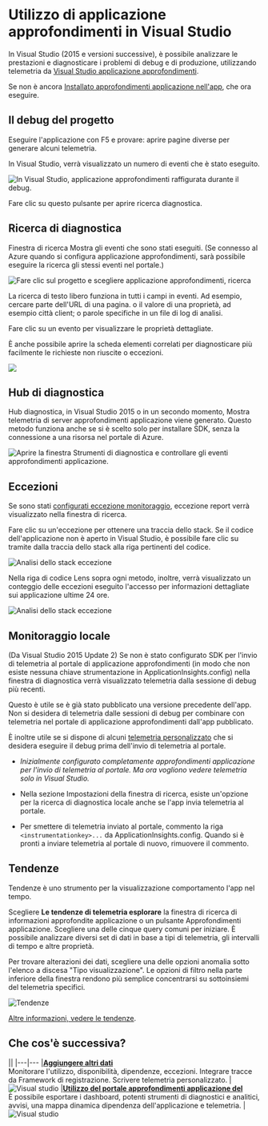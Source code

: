<properties 
    pageTitle="Utilizzo di applicazione approfondimenti in Visual Studio" 
    description="Analisi delle prestazioni e diagnostica durante il debug e di produzione." 
    services="application-insights" 
    documentationCenter=".net"
    authors="alancameronwills" 
    manager="douge"/>

<tags 
    ms.service="application-insights" 
    ms.workload="tbd" 
    ms.tgt_pltfrm="ibiza" 
    ms.devlang="na" 
    ms.topic="get-started-article" 
    ms.date="06/21/2016" 
    ms.author="awills"/>


# <a name="working-with-application-insights-in-visual-studio"></a>Utilizzo di applicazione approfondimenti in Visual Studio

In Visual Studio (2015 e versioni successive), è possibile analizzare le prestazioni e diagnosticare i problemi di debug e di produzione, utilizzando telemetria da [Visual Studio applicazione approfondimenti](app-insights-overview.md).

Se non è ancora [Installato approfondimenti applicazione nell'app](app-insights-asp-net.md), che ora eseguire.

## <a name="run"></a>Il debug del progetto

Eseguire l'applicazione con F5 e provare: aprire pagine diverse per generare alcuni telemetria.

In Visual Studio, verrà visualizzato un numero di eventi che è stato eseguito.

![In Visual Studio, applicazione approfondimenti raffigurata durante il debug.](./media/app-insights-visual-studio/appinsights-09eventcount.png)

Fare clic su questo pulsante per aprire ricerca diagnostica. 



## <a name="diagnostic-search"></a>Ricerca di diagnostica

Finestra di ricerca Mostra gli eventi che sono stati eseguiti. (Se connesso al Azure quando si configura applicazione approfondimenti, sarà possibile eseguire la ricerca gli stessi eventi nel portale.)

![Fare clic sul progetto e scegliere applicazione approfondimenti, ricerca](./media/app-insights-visual-studio/34.png)

La ricerca di testo libero funziona in tutti i campi in eventi. Ad esempio, cercare parte dell'URL di una pagina. o il valore di una proprietà, ad esempio città client; o parole specifiche in un file di log di analisi.

Fare clic su un evento per visualizzare le proprietà dettagliate.

È anche possibile aprire la scheda elementi correlati per diagnosticare più facilmente le richieste non riuscite o eccezioni.


![](./media/app-insights-visual-studio/41.png)



## <a name="diagnostics-hub"></a>Hub di diagnostica

Hub diagnostica, in Visual Studio 2015 o in un secondo momento, Mostra telemetria di server approfondimenti applicazione viene generato. Questo metodo funziona anche se si è scelto solo per installare SDK, senza la connessione a una risorsa nel portale di Azure.

![Aprire la finestra Strumenti di diagnostica e controllare gli eventi approfondimenti applicazione.](./media/app-insights-visual-studio/31.png)


## <a name="exceptions"></a>Eccezioni

Se sono stati [configurati eccezione monitoraggio](app-insights-asp-net-exceptions.md), eccezione report verrà visualizzato nella finestra di ricerca. 

Fare clic su un'eccezione per ottenere una traccia dello stack. Se il codice dell'applicazione non è aperto in Visual Studio, è possibile fare clic su tramite dalla traccia dello stack alla riga pertinenti del codice.


![Analisi dello stack eccezione](./media/app-insights-visual-studio/17.png)

Nella riga di codice Lens sopra ogni metodo, inoltre, verrà visualizzato un conteggio delle eccezioni eseguito l'accesso per informazioni dettagliate sui applicazione ultime 24 ore.

![Analisi dello stack eccezione](./media/app-insights-visual-studio/21.png)


## <a name="local-monitoring"></a>Monitoraggio locale



(Da Visual Studio 2015 Update 2) Se non è stato configurato SDK per l'invio di telemetria al portale di applicazione approfondimenti (in modo che non esiste nessuna chiave strumentazione in ApplicationInsights.config) nella finestra di diagnostica verrà visualizzato telemetria dalla sessione di debug più recenti. 

Questo è utile se è già stato pubblicato una versione precedente dell'app. Non si desidera di telemetria dalle sessioni di debug per combinare con telemetria nel portale di applicazione approfondimenti dall'app pubblicato.

È inoltre utile se si dispone di alcuni [telemetria personalizzato](app-insights-api-custom-events-metrics.md) che si desidera eseguire il debug prima dell'invio di telemetria al portale.


* *Inizialmente configurato completamente approfondimenti applicazione per l'invio di telemetria al portale. Ma ora vogliono vedere telemetria solo in Visual Studio.*

 * Nella sezione Impostazioni della finestra di ricerca, esiste un'opzione per la ricerca di diagnostica locale anche se l'app invia telemetria al portale.
 * Per smettere di telemetria inviato al portale, commento la riga `<instrumentationkey>...` da ApplicationInsights.config. Quando si è pronti a inviare telemetria al portale di nuovo, rimuovere il commento.

## <a name="trends"></a>Tendenze

Tendenze è uno strumento per la visualizzazione comportamento l'app nel tempo. 

Scegliere **Le tendenze di telemetria esplorare** la finestra di ricerca di informazioni approfondite applicazione o un pulsante Approfondimenti applicazione. Scegliere una delle cinque query comuni per iniziare. È possibile analizzare diversi set di dati in base a tipi di telemetria, gli intervalli di tempo e altre proprietà. 

Per trovare alterazioni dei dati, scegliere una delle opzioni anomalia sotto l'elenco a discesa "Tipo visualizzazione". Le opzioni di filtro nella parte inferiore della finestra rendono più semplice concentrarsi su sottoinsiemi del telemetria specifici.

![Tendenze](./media/app-insights-visual-studio/51.png)

[Altre informazioni, vedere le tendenze](app-insights-visual-studio-trends.md).

## <a name="whats-next"></a>Che cos'è successiva?

||
|---|---
|**[Aggiungere altri dati](app-insights-asp-net-more.md)**<br/>Monitorare l'utilizzo, disponibilità, dipendenze, eccezioni. Integrare tracce da Framework di registrazione. Scrivere telemetria personalizzato. | ![Visual studio](./media/app-insights-visual-studio/64.png)
|**[Utilizzo del portale approfondimenti applicazione del](app-insights-dashboards.md)**<br/>È possibile esportare i dashboard, potenti strumenti di diagnostici e analitici, avvisi, una mappa dinamica dipendenza dell'applicazione e telemetria. |![Visual studio](./media/app-insights-visual-studio/62.png)


 
